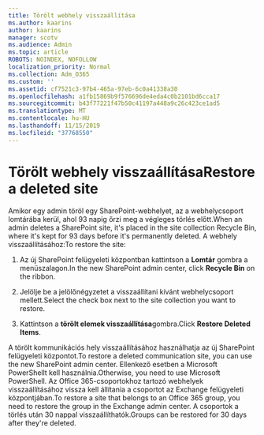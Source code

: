 ```yaml
---
title: Törölt webhely visszaállítása
ms.author: kaarins
author: kaarins
manager: scotv
ms.audience: Admin
ms.topic: article
ROBOTS: NOINDEX, NOFOLLOW
localization_priority: Normal
ms.collection: Adm_O365
ms.custom: ''
ms.assetid: cf7521c3-97b4-465a-97eb-6c0a41338a30
ms.openlocfilehash: a1fb15869b9f576696de4eda4c0b2101bd6cca17
ms.sourcegitcommit: b43f77221f47b50c41197a448a9c26c423ce1ad5
ms.translationtype: MT
ms.contentlocale: hu-HU
ms.lasthandoff: 11/15/2019
ms.locfileid: "37768550"
---
```

# <a name="restore-a-deleted-site"></a><span data-ttu-id="1a561-102">Törölt webhely visszaállítása</span><span class="sxs-lookup"><span data-stu-id="1a561-102">Restore a deleted site</span></span>

<span data-ttu-id="1a561-103">Amikor egy admin töröl egy SharePoint-webhelyet, az a webhelycsoport lomtárába kerül, ahol 93 napig őrzi meg a végleges törlés előtt.</span><span class="sxs-lookup"><span data-stu-id="1a561-103">When an admin deletes a SharePoint site, it's placed in the site collection Recycle Bin, where it's kept for 93 days before it's permanently deleted.</span></span> <span data-ttu-id="1a561-104">A webhely visszaállításához:</span><span class="sxs-lookup"><span data-stu-id="1a561-104">To restore the site:</span></span>
  
1. <span data-ttu-id="1a561-105">Az új SharePoint felügyeleti központban kattintson a **Lomtár** gombra a menüszalagon.</span><span class="sxs-lookup"><span data-stu-id="1a561-105">In the new SharePoint admin center, click **Recycle Bin** on the ribbon.</span></span> 
    
2. <span data-ttu-id="1a561-106">Jelölje be a jelölőnégyzetet a visszaállítani kívánt webhelycsoport mellett.</span><span class="sxs-lookup"><span data-stu-id="1a561-106">Select the check box next to the site collection you want to restore.</span></span>
    
3. <span data-ttu-id="1a561-107">Kattintson a **törölt elemek visszaállítása**gombra.</span><span class="sxs-lookup"><span data-stu-id="1a561-107">Click **Restore Deleted Items**.</span></span>
    
<span data-ttu-id="1a561-108">A törölt kommunikációs hely visszaállításához használhatja az új SharePoint felügyeleti központot.</span><span class="sxs-lookup"><span data-stu-id="1a561-108">To restore a deleted communication site, you can use the new SharePoint admin center.</span></span> <span data-ttu-id="1a561-109">Ellenkező esetben a Microsoft PowerShellt kell használnia.</span><span class="sxs-lookup"><span data-stu-id="1a561-109">Otherwise, you need to use Microsoft PowerShell.</span></span> <span data-ttu-id="1a561-110">Az Office 365-csoportokhoz tartozó webhelyek visszaállításához vissza kell állítania a csoportot az Exchange felügyeleti központjában.</span><span class="sxs-lookup"><span data-stu-id="1a561-110">To restore a site that belongs to an Office 365 group, you need to restore the group in the Exchange admin center.</span></span> <span data-ttu-id="1a561-111">A csoportok a törlés után 30 nappal visszaállíthatók.</span><span class="sxs-lookup"><span data-stu-id="1a561-111">Groups can be restored for 30 days after they're deleted.</span></span>
  

